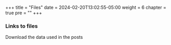 +++
title = "Files"
date = 2024-02-20T13:02:55-05:00
weight = 6
chapter = true
pre = ""
+++

### Links to files
Download the data used in the posts